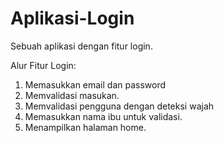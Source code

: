 # Aplikasi-Login
Sebuah aplikasi dengan fitur login.

Alur Fitur Login:
1. Memasukkan email dan password
2. Memvalidasi masukan.
3. Memvalidasi pengguna dengan deteksi wajah
4. Memasukkan nama ibu untuk validasi.
5. Menampilkan halaman home.
